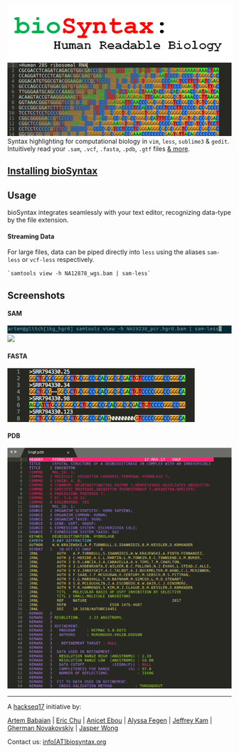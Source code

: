 ![bioSyntax Logo](dev/img/bioSyntax_logo.png)
![Fasta Banner](dev/img/FastaBanner.png)
Syntax highlighting for computational biology in `vim`, `less`, `sublime3` & `gedit`. Intuitively read your `.sam`, `.vcf`, `.fasta`, `.pdb`, `.gtf` files [& more](http://biosyntax.org/formats).

## [Installing bioSyntax](http://biosyntax.org/install)

## Usage
bioSyntax integrates seamlessly with your text editor, recognizing data-type by the file extension.

#### Streaming Data
For large files, data can be piped directly into `less` using the aliases `sam-less` or `vcf-less` respectively.

	`samtools view -h NA12878_wgs.bam | sam-less`

## Screenshots

#### SAM
![Example less command](docs/assets/images/sam-less_command.gif)
[<img src="http://biosyntax.org/assets/images/sam-less-small.gif">](docs/assets/images/sam-less.png)

#### FASTA
![Fasta Example Sublime](dev/img/fasta_nt.png)

#### PDB
![Pdb Example Sublime](dev/img/PDB_header1.png)


*************************************************

A [hackseq17](https://www.hackseq.com) initiative by:

[Artem Babaian](https://github.com/ababaian) | [Eric Chu](https://github.com/echu113) | [Anicet Ebou](https://github.com/ebedthan) | [Alyssa Fegen](https://github.com/alyeffy) | [Jeffrey Kam](https://github.com/lazypanda10117) | [Gherman Novakovskiy](https://github.com/fransilvion) | [Jasper Wong](https://github.com/Jwong684)

Contact us: [info[AT]biosyntax.org](mailto:info@biosyntax.org)
